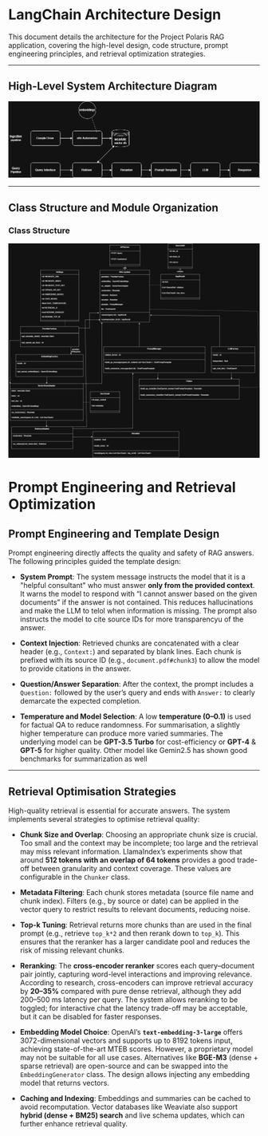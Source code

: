 # LangChain Architecture Design

This document details the architecture for the Project Polaris RAG application, covering the high-level design, code structure, prompt engineering principles, and retrieval optimization strategies.

---

## High-Level System Architecture Diagram

![High-Level System Architecture](highlevel.png)

---

## Class Structure and Module Organization

### Class Structure

![Class structure design ](classdesign.png)








# Prompt Engineering and Retrieval Optimization



## Prompt Engineering and Template Design

Prompt engineering directly affects the quality and safety of RAG answers. The following principles guided the template design:

* **System Prompt**: The system message instructs the model that it is a "helpful consultant" who must answer **only from the provided context**. It warns the model to respond with “I cannot answer based on the given documents” if the answer is not contained. This reduces hallucinations and make the LLM to telol when information is missing. The prompt also instructs the model to cite source IDs for more transparencyu of the answer.

* **Context Injection**: Retrieved chunks are concatenated with a clear header (e.g., `Context:`) and separated by blank lines. Each chunk is prefixed with its source ID (e.g., `document.pdf#chunk3`) to allow the model to provide citations in the answer.

* **Question/Answer Separation**: After the context, the prompt includes a `Question:` followed by the user’s query and ends with `Answer:` to clearly demarcate the expected completion.

* **Temperature and Model Selection**: A low **temperature (0–0.1)** is used for factual QA to reduce randomness. For summarisation, a slightly higher temperature can produce more varied summaries. The underlying model can be **GPT-3.5 Turbo** for cost-efficiency or **GPT-4** & **GPT-5** for higher quality. Other model like Gemin2.5 has shown good benchmarks for summarization as well

---

## Retrieval Optimisation Strategies

High-quality retrieval is essential for accurate answers. The system implements several strategies to optimise retrieval quality:

* **Chunk Size and Overlap**: Choosing an appropriate chunk size is crucial. Too small and the context may be incomplete; too large and the retrieval may miss relevant information. LlamaIndex’s experiments show that around **512 tokens with an overlap of 64 tokens** provides a good trade-off between granularity and context coverage. These values are configurable in the `Chunker` class.

* **Metadata Filtering**: Each chunk stores metadata (source file name and chunk index). Filters (e.g., by source or date) can be applied in the vector query to restrict results to relevant documents, reducing noise.

* **Top-k Tuning**: Retrieval returns more chunks than are used in the final prompt (e.g., retrieve `top_k*2` and then rerank down to `top_k`). This ensures that the reranker has a larger candidate pool and reduces the risk of missing relevant chunks.

* **Reranking**: The **cross-encoder reranker** scores each query–document pair jointly, capturing word-level interactions and improving relevance. According to research, cross-encoders can improve retrieval accuracy by **20–35%** compared with pure dense retrieval, although they add 200–500 ms latency per query. The system allows reranking to be toggled; for interactive chat the latency trade-off may be acceptable, but it can be disabled for faster responses.

* **Embedding Model Choice**: OpenAI’s **`text-embedding-3-large`** offers 3072-dimensional vectors and supports up to 8192 tokens input, achieving state-of-the-art MTEB scores. However, a proprietary model may not be suitable for all use cases. Alternatives like **BGE-M3** (dense + sparse retrieval) are open-source and can be swapped into the `EmbeddingGenerator` class. The design allows injecting any embedding model that returns vectors.

* **Caching and Indexing**: Embeddings and summaries can be cached to avoid recomputation. Vector databases like Weaviate also support **hybrid (dense + BM25) search** and live schema updates, which can further enhance retrieval quality.
